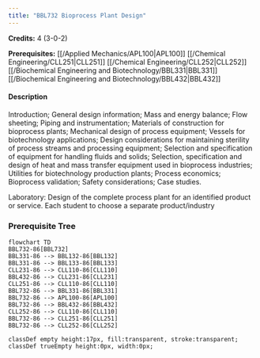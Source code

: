 ```yaml
---
title: "BBL732 Bioprocess Plant Design"
---
```

**Credits:** 4 (3-0-2)

**Prerequisites:** [[/Applied Mechanics/APL100|APL100]] [[/Chemical Engineering/CLL251|CLL251]] [[/Chemical Engineering/CLL252|CLL252]] [[/Biochemical Engineering and Biotechnology/BBL331|BBL331]] [[/Biochemical Engineering and Biotechnology/BBL432|BBL432]]

#### Description
Introduction; General design information; Mass and energy balance; Flow sheeting; Piping and instrumentation; Materials of construction for bioprocess plants; Mechanical design of process equipment; Vessels for biotechnology applications; Design considerations for maintaining sterility of process streams and processing equipment; Selection and specification of equipment for handling fluids and solids; Selection, specification and design of heat and mass transfer equipment used in bioprocess industries; Utilities for biotechnology production plants; Process economics; Bioprocess validation; Safety considerations; Case studies.

Laboratory: Design of the complete process plant for an identified product or service. Each student to choose a separate product/industry

### Prerequisite Tree

```mermaid
flowchart TD
BBL732-86[BBL732]
BBL331-86 --> BBL132-86[BBL132]
BBL331-86 --> BBL133-86[BBL133]
CLL231-86 --> CLL110-86[CLL110]
BBL432-86 --> CLL231-86[CLL231]
CLL251-86 --> CLL110-86[CLL110]
BBL732-86 --> BBL331-86[BBL331]
BBL732-86 --> APL100-86[APL100]
BBL732-86 --> BBL432-86[BBL432]
CLL252-86 --> CLL110-86[CLL110]
BBL732-86 --> CLL251-86[CLL251]
BBL732-86 --> CLL252-86[CLL252]

classDef empty height:17px, fill:transparent, stroke:transparent;
classDef trueEmpty height:0px, width:0px;
```